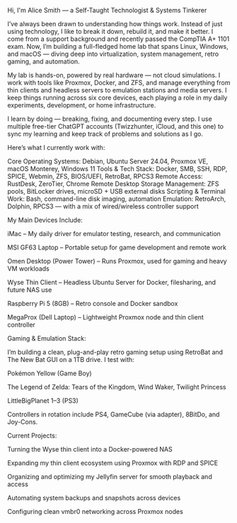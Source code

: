 Hi, I'm Alice Smith — a Self-Taught Technologist & Systems Tinkerer

I’ve always been drawn to understanding how things work. Instead of just using technology, I like to break it down, rebuild it, and make it better. I come from a support background and recently passed the CompTIA A+ 1101 exam. Now, I’m building a full-fledged home lab that spans Linux, Windows, and macOS — diving deep into virtualization, system management, retro gaming, and automation.

My lab is hands-on, powered by real hardware — not cloud simulations. I work with tools like Proxmox, Docker, and ZFS, and manage everything from thin clients and headless servers to emulation stations and media servers. I keep things running across six core devices, each playing a role in my daily experiments, development, or home infrastructure.

I learn by doing — breaking, fixing, and documenting every step. I use multiple free-tier ChatGPT accounts (Twizzhunter, iCloud, and this one) to sync my learning and keep track of problems and solutions as I go.

Here’s what I currently work with:

Core Operating Systems: Debian, Ubuntu Server 24.04, Proxmox VE, macOS Monterey, Windows 11
Tools & Tech Stack: Docker, SMB, SSH, RDP, SPICE, Webmin, ZFS, BIOS/UEFI, RetroBat, RPCS3
Remote Access: RustDesk, ZeroTier, Chrome Remote Desktop
Storage Management: ZFS pools, BitLocker drives, microSD + USB external disks
Scripting & Terminal Work: Bash, command-line disk imaging, automation
Emulation: RetroArch, Dolphin, RPCS3 — with a mix of wired/wireless controller support

My Main Devices Include:

iMac – My daily driver for emulator testing, research, and communication

MSI GF63 Laptop – Portable setup for game development and remote work

Omen Desktop (Power Tower) – Runs Proxmox, used for gaming and heavy VM workloads

Wyse Thin Client – Headless Ubuntu Server for Docker, filesharing, and future NAS use

Raspberry Pi 5 (8GB) – Retro console and Docker sandbox

MegaProx (Dell Laptop) – Lightweight Proxmox node and thin client controller

Gaming & Emulation Stack:

I’m building a clean, plug-and-play retro gaming setup using RetroBat and The New Bat GUI on a 1TB drive. I test with:

Pokémon Yellow (Game Boy)

The Legend of Zelda: Tears of the Kingdom, Wind Waker, Twilight Princess

LittleBigPlanet 1–3 (PS3)

Controllers in rotation include PS4, GameCube (via adapter), 8BitDo, and Joy-Cons.

Current Projects:

Turning the Wyse thin client into a Docker-powered NAS

Expanding my thin client ecosystem using Proxmox with RDP and SPICE

Organizing and optimizing my Jellyfin server for smooth playback and access

Automating system backups and snapshots across devices

Configuring clean vmbr0 networking across Proxmox nodes
